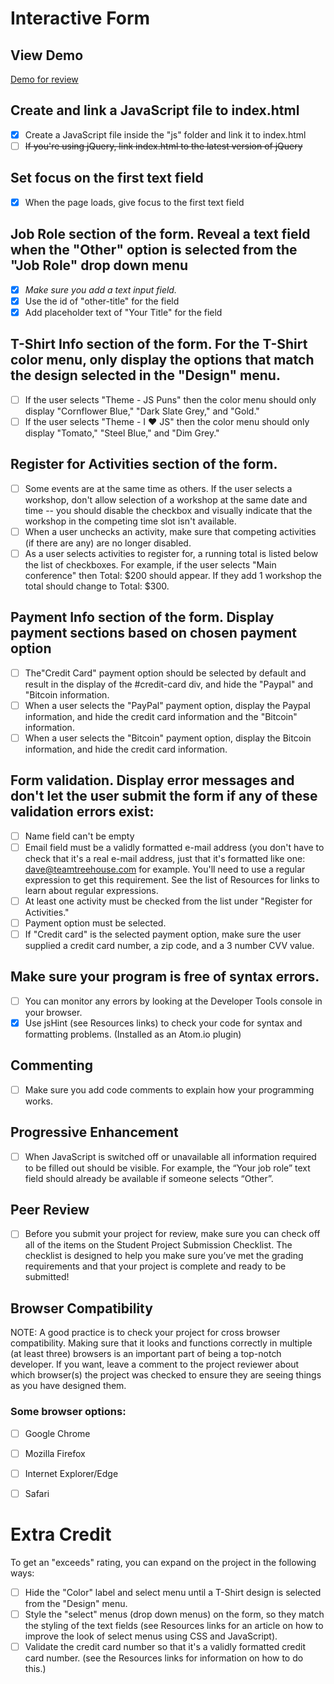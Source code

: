 Interactive Form
================

## View Demo
[Demo for review](https://somecallmejosh.github.io/interactive-form/)

## Create and link a JavaScript file to index.html
- [x] Create a JavaScript file inside the "js" folder and link it to index.html
- [ ] ~~If you're using jQuery, link index.html to the latest version of jQuery~~

## Set focus on the first text field
- [x] When the page loads, give focus to the first text field

## Job Role section of the form. Reveal a text field when the "Other" option is selected from the "Job Role" drop down menu
- [x] *Make sure you add a text input field.*
- [x] Use the id of "other-title" for the field
- [x] Add placeholder text of "Your Title" for the field

## T-Shirt Info section of the form. For the T-Shirt color menu, only display the options that match the design selected in the "Design" menu.
- [ ] If the user selects "Theme - JS Puns" then the color menu should only display "Cornflower Blue," "Dark Slate Grey," and "Gold."
- [ ] If the user selects "Theme - I ♥ JS" then the color menu should only display "Tomato," "Steel Blue," and "Dim Grey."

## Register for Activities section of the form.
- [ ] Some events are at the same time as others. If the user selects a workshop, don't allow selection of a workshop at the same date and time -- you should disable the checkbox and visually indicate that the workshop in the competing time slot isn't available.
- [ ] When a user unchecks an activity, make sure that competing activities (if there are any) are no longer disabled.
- [ ] As a user selects activities to register for, a running total is listed below the list of checkboxes. For example, if the user selects "Main conference" then Total: $200 should appear. If they add 1 workshop the total should change to Total: $300.

## Payment Info section of the form. Display payment sections based on chosen payment option
- [ ] The"Credit Card" payment option should be selected by default and result in the display of the #credit-card div, and hide the "Paypal" and "Bitcoin information.
- [ ] When a user selects the "PayPal" payment option, display the Paypal information, and hide the credit card information and the "Bitcoin" information.
- [ ] When a user selects the "Bitcoin" payment option, display the Bitcoin information, and hide the credit card information.

## Form validation. Display error messages and don't let the user submit the form if any of these validation errors exist:
- [ ] Name field can't be empty
- [ ] Email field must be a validly formatted e-mail address (you don't have to check that it's a real e-mail address, just that it's formatted like one: dave@teamtreehouse.com for example. You'll need to use a regular expression to get this requirement. See the list of Resources for links to learn about regular expressions.
- [ ] At least one activity must be checked from the list under "Register for Activities."
- [ ] Payment option must be selected.
- [ ] If "Credit card" is the selected payment option, make sure the user supplied a credit card number, a zip code, and a 3 number CVV value.

## Make sure your program is free of syntax errors.
- [ ] You can monitor any errors by looking at the Developer Tools console in your browser.
- [x] Use jsHint (see Resources links) to check your code for syntax and formatting problems. (Installed as an Atom.io plugin)

## Commenting
- [ ] Make sure you add code comments to explain how your programming works.

## Progressive Enhancement
- [ ] When JavaScript is switched off or unavailable all information required to be filled out should be visible. For example, the “Your job role” text field should already be available if someone selects “Other”.

## Peer Review
- [ ] Before you submit your project for review, make sure you can check off all of the items on the Student Project Submission Checklist. The checklist is designed to help you make sure you’ve met the grading requirements and that your project is complete and ready to be submitted!

## Browser Compatibility
NOTE: A good practice is to check your project for cross browser compatibility. Making sure that it looks and functions correctly in multiple (at least three) browsers is an important part of being a top-notch developer. If you want, leave a comment to the project reviewer about which browser(s) the project was checked to ensure they are seeing things as you have designed them.

### Some browser options:
- [ ] Google Chrome
- [ ] Mozilla Firefox
- [ ] Internet Explorer/Edge
- [ ] Safari


# Extra Credit
To get an "exceeds" rating, you can expand on the project in the following ways:

- [ ] Hide the "Color" label and select menu until a T-Shirt design is selected from the "Design" menu.
- [ ] Style the "select" menus (drop down menus) on the form, so they match the styling of the text fields (see Resources links for an article on how to improve the look of select menus using CSS and JavaScript).
- [ ] Validate the credit card number so that it's a validly formatted credit card number. (see the Resources links for information on how to do this.)
